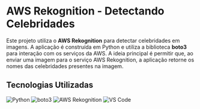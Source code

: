 # AWS Rekognition - Detectando Celebridades


Este projeto utiliza o **AWS Rekognition** para detectar celebridades em imagens. A aplicação é construída em Python e utiliza a biblioteca **boto3** para interação com os serviços da AWS. A ideia principal é permitir que, ao enviar uma imagem para o serviço AWS Rekognition, a aplicação retorne os nomes das celebridades presentes na imagem.


## Tecnologias Utilizadas

![Python](https://img.shields.io/badge/Python-3776AB?style=for-the-badge&logo=python&logoColor=white)
![boto3](https://img.shields.io/badge/boto3-4B77BE?style=for-the-badge&logo=aws&logoColor=white)
![AWS Rekognition](https://img.shields.io/badge/AWS_Rekognition-FF9900?style=for-the-badge&logo=aws&logoColor=white)
![VS Code](https://img.shields.io/badge/VS_Code-007ACC?style=for-the-badge&logo=visualstudiocode&logoColor=white)
